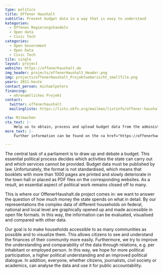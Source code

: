 ```yaml
---
type: politics
title: Offener Haushalt
subtitle: Present budget data in a way that is easy to understand
kategorien:
  - Offenes Regierungshandeln
  - Open data
  - Civic Tech
categories:
  - Open Government
  - Open Data
  - Civic Tech
tile: single
layout: project
website: https://offenerhaushalt.de
img_header: projects/offenerHaushalt_Header.png
img: projects/offenerHaushalt_Projektuebersicht_smallTile.png
years: 2011-heute
contact_person: michaelpeters
financing:
  - ehrenamtliches Projekt
contact:
  twitter: offenerhaushalt
  mailingliste: https://lists.okfn.org/mailman/listinfo/offener-haushalt

cta: Mitmachen
cta_text: |-
    Help us to obtain, process and upload budget data from the administration. You can find more information on how to participate <a href="https://offenerhaushalt.de/page/mitmachen.html">here</a>.
more_text: |-
    Further information can be found on the <a href="https://offenerhaushalt.de">website</a> of Offener Haushalt.

---
```

The central task of a parliament is to draw up and debate a budget. This essential political process decides which activities the state can carry out and which services cannot be provided. Budget data must be published by law. Unfortunately, the format is not standardised, which means that booklets with more than 1000 pages are printed and slowly deteriorate in the town hall or placed as PDF files on the corresponding websites. As a result, an essential aspect of political work remains closed off to many.

This is where our OffenerHaushalt.de project comes in: we want to answer the question of how much money the state spends on what in detail. By our representations the complex data of different households on federal, national and local level are graphically opened up and made accessible in open file formats. In this way, the information can be evaluated, visualised and compared with other data.

Our goal is to make households accessible to as many communities as possible and to visualize them. This allows citizens to see and understand the finances of their community more easily. Furthermore, we try to improve the understanding and comparability of the data through relations, e.g. per inhabitant or employed person. In this way, we hope for more political participation, a higher political understanding and an improved political dialogue. In addition, everyone, whether citizens, journalists, civil society or academics, can analyse the data and use it for public accountability.
